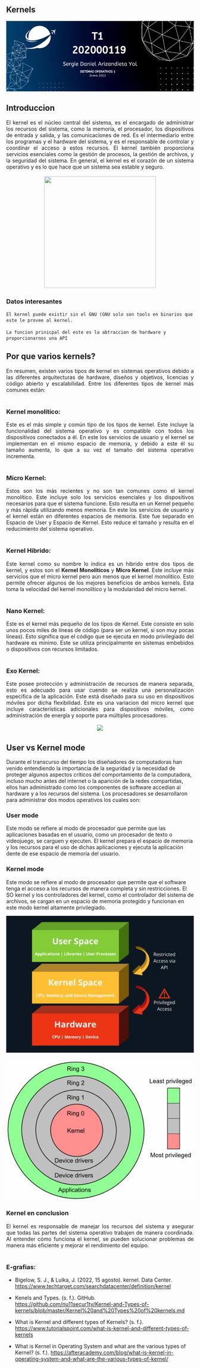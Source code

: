 
## **Kernels**

![Logo](img/u15.png)

## Introduccion

<div style="text-align: justify"> 
El kernel es el núcleo central del sistema, es el encargado de administrar los recursos del sistema, como la memoria, el procesador, los dispositivos de entrada y salida, y las comunicaciones de red. Es el intermediario entre los programas y el hardware del sistema, y es el responsable de controlar y coordinar el acceso a estos recursos. El kernel también proporciona servicios esenciales como la gestión de procesos, la gestión de archivos, y la seguridad del sistema. En general, el kernel es el corazón de un sistema operativo y es lo que hace que un sistema sea estable y seguro.
</div>
<br/>

<center>
<img src="https://cdn.ttgtmedia.com/rms/onlineimages/data_center-kernel_layout.png" width="300" height="300" />
</center>


### Datos interesantes

```
El kernel puede existir sin el GNU (GNU solo son tools en binarios que este le provee al kernel.

La funcion prinicpal del este es la abtraccion de hardware y proporcionarnos una API
```

## Por que varios kernels?
<div style="text-align: justify"> 
En resumen, existen varios tipos de kernel en sistemas operativos debido a las diferentes arquitecturas de hardware, diseños y objetivos, licencias y código abierto y escalabilidad. Entre los diferentes tipos de kernel más comunes están:
</div>
<br/>


### Kernel monolítico: 
<div style="text-align: justify"> 
Este es el más simple y común tipo de los tipos de kernel. Este incluye la funcionalidad del sistema operativo y es compatible con todos los dispositivos conectados a él. En este los servicios de usuario y el kernel se implementan en el mismo espacio de memoria, y debido a este él su tamaño aumenta, lo que a su vez el tamaño del sistema operativo incrementa.
</div>
<br/>

### Micro Kernel: 
<div style="text-align: justify"> 
Estos son los más recientes y no son tan comunes como el kernel monolítico. Este incluye solo los servicios esenciales y los dispositivos necesarios para que el sistema funcione. Esto resulta en un Kernel pequeño y más rápida utilizando menos memoria. En este los servicios de usuario y el kernel están en diferentes espacios de memoria. Este fue separado en Espacio de User y Espacio de Kernel. Esto reduce el tamaño y resulta en el reducimiento del sistema operativo.
</div>
<br/>

### Kernel Hibrido: 
<div style="text-align: justify"> 
Este kernel como su nombre lo indica es un hibrido entre dos tipos de kernel, y estos son el <b>Kernel Monolíticos</b> y <b>Micro Kernel</b>. Este incluye más servicios que el micro kernel pero aún menos que el kernel monolítico. Esto permite ofrecer algunos de los mejores beneficios de ambos kernels. Esta toma la velocidad del kernel monolítico y la modularidad del micro kernel.
</div>
<br/>

### Nano Kernel: 
<div style="text-align: justify"> 
Este es el kernel más pequeño de los tipos de Kernel. Este consiste en solo unos pocos miles de líneas de código (para ser un kernel, si son muy pocas líneas). Esto significa que el código que se ejecuta en modo privilegiado del hardware es mínimo. Este se utiliza principalmente en sistemas embebidos o dispositivos con recursos limitados.
</div>
<br/>

### Exo Kernel: 
<div style="text-align: justify"> 
Este posee protección y administración de recursos de manera separada, esto es adecuado para usar cuendo se realiza una personalización especifica de la aplicación. Este está diseñado para su uso en dispositivos móviles por dicha flexibilidad. Este es una variacion del micro kernel que incluye características adicionales para dispositivos móviles, como administración de energía y soporte para múltiples procesadores.
</div>
<br/>

<center>
<img src="https://static.javatpoint.com/blog/images/what-is-kernel2.png" />
</center>

## User vs Kernel mode
Durante el transcurso  del tiempo los diseñadores de computadoras han venido entendiendo la importancia de la seguridad y la necesidad de proteger algunos aspectos críticos del comportamiento de la computadora, incluso mucho antes del internet o la aparición de la redes compartidas, ellos han administrado como los componentes de software accedían al hardware y a los recursos del sistema. Los procesadores se desarrollaron para administrar dos modos operativos los cuales son:

### User mode
Este modo se refiere al modo de procesador que permite que las aplicaciones basadas en el usuario, como un procesador de texto o videojuego, se carguen y ejecuten. El kernel prepara el espacio de memoria y los recursos para el uso de dichas aplicaciones y ejecuta la aplicación dente de ese espacio de memoria del usuario.

### Kernel mode
Este modo se refiere al modo de procesador que permite que el software tenga el acceso a los recursos de manera completa y sin restricciones. El SO kernel y los controladores del kernel, como el controlador del sistema de archivos, se cargan en un espacio de memoria protegido y funcionan en este modo kernel altamente privilegiado.


![modes](img/u1.PNG)

![modes](img/u2.png)

### Kernel en conclusion
<div style="text-align: justify"> 
El kernel es responsable de manejar los recursos del sistema y asegurar que todas las partes del sistema operativo trabajen de manera coordinada. Al entender cómo funciona el kernel, se pueden solucionar problemas de manera más eficiente y mejorar el rendimiento del equipo.
</div>
<br/>

### E-grafias:
- Bigelow, S. J., & Lulka, J. (2022, 15 agosto). kernel. Data Center. https://www.techtarget.com/searchdatacenter/definition/kernel  
  
- Kenels and Types. (s. f.). GitHub. https://github.com/nu11secur1ty/Kernel-and-Types-of-kernels/blob/master/Kernel%20and%20Types%20of%20kernels.md
- What is Kernel and different types of Kernels? (s. f.). https://www.tutorialspoint.com/what-is-kernel-and-different-types-of-kernels 
- What is Kernel in Operating System and what are the various types of Kernel? (s. f.). https://afteracademy.com/blog/what-is-kernel-in-operating-system-and-what-are-the-various-types-of-kernel/


